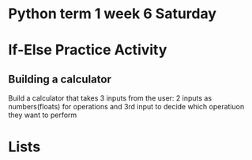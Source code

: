 # Python term 1 week 6 Saturday

# If-Else Practice Activity

## Building a calculator
Build a calculator that takes 3 inputs from the user:
2 inputs as numbers(floats) for operations and 3rd input to decide which operatiuon they want to perform

# Lists
